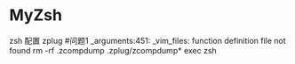# MyZsh
zsh 配置
zplug
#问题1 
_arguments:451: _vim_files: function definition file not found
rm -rf .zcompdump .zplug/zcompdump*
exec zsh
